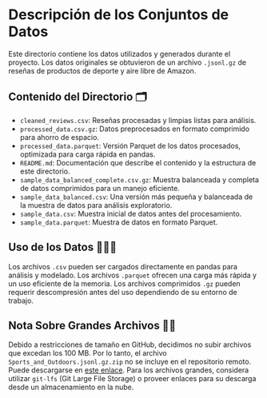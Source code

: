 # Descripción de los Conjuntos de Datos

Este directorio contiene los datos utilizados y generados durante el proyecto. Los datos originales se obtuvieron de un archivo `.jsonl.gz` de reseñas de productos de deporte y aire libre de Amazon.

## Contenido del Directorio 🗂️

- `cleaned_reviews.csv`: Reseñas procesadas y limpias listas para análisis.
- `processed_data.csv.gz`: Datos preprocesados en formato comprimido para ahorro de espacio.
- `processed_data.parquet`: Versión Parquet de los datos procesados, optimizada para carga rápida en pandas.
- `README.md`: Documentación que describe el contenido y la estructura de este directorio.
- `sample_data_balanced_complete.csv.gz`: Muestra balanceada y completa de datos comprimidos para un manejo eficiente.
- `sample_data_balanced.csv`: Una versión más pequeña y balanceada de la muestra de datos para análisis exploratorio.
- `sample_data.csv`: Muestra inicial de datos antes del procesamiento.
- `sample_data.parquet`: Muestra de datos en formato Parquet.

## Uso de los Datos 👩🏼‍💻

Los archivos `.csv` pueden ser cargados directamente en pandas para análisis y modelado. Los archivos `.parquet` ofrecen una carga más rápida y un uso eficiente de la memoria. Los archivos comprimidos `.gz` pueden requerir descompresión antes del uso dependiendo de su entorno de trabajo.

## Nota Sobre Grandes Archivos ✍🏼

Debido a restricciones de tamaño en GitHub, decidimos no subir archivos que excedan los 100 MB. Por lo tanto, el archivo `Sports_and_Outdoors.jsonl.gz.zip` no se incluye en el repositorio remoto. Puede descargarse en [este enlace](https://amazon-reviews-2023.github.io/). Para los archivos grandes, considera utilizar `git-lfs` (Git Large File Storage) o proveer enlaces para su descarga desde un almacenamiento en la nube.


